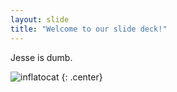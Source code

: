 ```yaml
---
layout: slide
title: "Welcome to our slide deck!"
---
```


Jesse is dumb.

![inflatocat](https://octodex.github.com/images/inflatocat.png)
{: .center}

